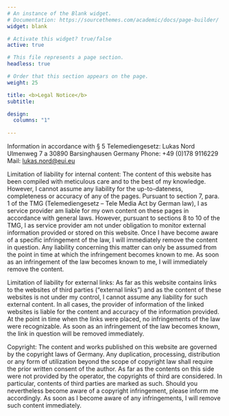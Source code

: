 ```yaml
---
# An instance of the Blank widget.
# Documentation: https://sourcethemes.com/academic/docs/page-builder/
widget: blank

# Activate this widget? true/false
active: true

# This file represents a page section.
headless: true

# Order that this section appears on the page.
weight: 25

title: <b>Legal Notice</b>
subtitle:

design:
  columns: "1"
  
---
```


Information in accordance with § 5 Telemediengesetz:
Lukas Nord
Ulmenweg 7 a
30890 Barsinghausen
Germany
Phone: +49 (0)178 9116229
Mail: lukas.nord@eui.eu

Limitation of liability for internal content:
The content of this website has been compiled with meticulous care and to the best of my knowledge. However, I cannot assume any liability for the up-to-dateness, completeness or accuracy of any of the pages.
Pursuant to section 7, para. 1 of the TMG (Telemediengesetz – Tele Media Act by German law), I as service provider am liable for my own content on these pages in accordance with general laws. However, pursuant to sections 8 to 10 of the TMG, I as service provider am not under obligation to monitor external information provided or stored on this website. Once I have become aware of a specific infringement of the law, I will immediately remove the content in question. Any liability concerning this matter can only be assumed from the point in time at which the infringement becomes known to me. As soon as an infringement of the law becomes known to me, I will immediately remove the content.

Limitation of liability for external links:
As far as this website contains links to the websites of third parties (“external links”) and as the content of these websites is not under my control, I cannot assume any liability for such external content. In all cases, the provider of information of the linked websites is liable for the content and accuracy of the information provided. At the point in time when the links were placed, no infringements of the law were recognizable. As soon as an infringement of the law becomes known, the link in question will be removed immediately.

Copyright:
The content and works published on this website are governed by the copyright laws of Germany. Any duplication, processing, distribution or any form of utilization beyond the scope of copyright law shall require the prior written consent of the author.
As far as the contents on this side were not provided by the operator, the copyrights of third are considered. In particular, contents of third parties are marked as such. Should you nevertheless become aware of a copyright infringement, please inform me accordingly. As soon as I become aware of any infringements, I will remove such content immediately.
